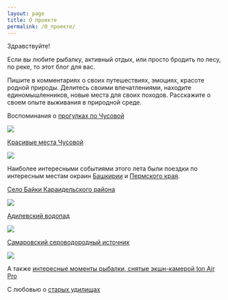```yaml
---
layout: page
title: О проекте
permalink: /О_проекте/
---
```

Здравствуйте!

Если вы любите рыбалку, активный отдых, или просто бродить по лесу, по
реке, то этот блог для вас.

Пишите в комментариях о своих путешествиях, эмоциях, красоте родной природы.
Делитесь своими впечатлениями, находите единомышленников, новые места для
своих походов. Расскажите о своем опыте выживания в природной среде.

Воспоминания о [прогулках по Чусовой][8]

![](http://fishingguru.ru/uploads/images/00/00/01/2014/11/08/73675fe67f.jpg)

[Красивые места Чусовой][9]

![](http://fishingguru.ru/uploads/images/00/00/01/2014/11/08/d48ebd6020.jpg)

Наиболее интересными событиями этого лета были поездки по интересным
местам окраин [Башкирии][10] и [Пермского края][11].

[Село Байки Караидельского района][12]

![](http://fishingguru.ru/uploads/images/00/00/01/2014/09/14/9dcffc8794.jpg)

[Адилевский водопад][13]

![](http://fishingguru.ru/uploads/images/00/00/01/2014/09/14/8319126f56.jpg)

[Самаровский сероводородный источник][14]

![](http://fishingguru.ru/uploads/images/00/00/01/2014/09/14/2016bb0029.jpg)

А также [интересные моменты рыбалки, снятые экшн-камерой Ion Air Pro][15]

С любовью о [старых удилищах][16]

[1]: http://fishingguru.ru/blog/Ribalka_dlia_vseh/
[2]: http://fishingguru.ru/blog/riba_osobennosti/
[3]: http://fishingguru.ru/blog/nazhivka/
[4]: http://fishingguru.ru/blog/sposoby/
[5]: http://fishingguru.ru/blog/lesoparki/
[6]: http://fishingguru.ru/blog/travel/
[7]: http://fishingguru.ru/blog/sapiski_lubitelia/
[8]: http://fishingguru.ru/blog/Ribalka_dlia_vseh/1.html
[9]: http://fishingguru.ru/blog/Ribalka_dlia_vseh/6.html
[10]: http://fishingguru.ru/tag/%D0%91%D0%B0%D1%88%D0%BA%D0%B8%D1%80%D0%B8%D1%8F/
[11]: http://fishingguru.ru/tag/%D0%9F%D0%B5%D1%80%D0%BC%D1%81%D0%BA%D0%B8%D0%B9%20%D0%BA%D1%80%D0%B0%D0%B9/
[12]: http://fishingguru.ru/blog/travel/653.html
[13]: http://fishingguru.ru/blog/travel/652.html
[14]: http://fishingguru.ru/blog/travel/650.html
[15]: http://fishingguru.ru/blog/Ribalka_dlia_vseh/651.html
[16]: http://fishingguru.ru/blog/sapiski_lubitelia/661.html
